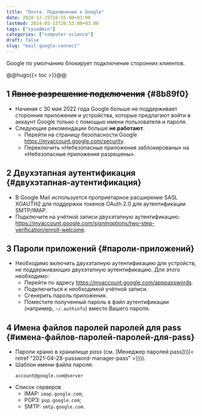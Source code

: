 ```yaml
---
title: "Почта. Подключение к Google"
date: 2020-12-25T16:55:00+03:00
lastmod: 2024-05-15T20:53:00+03:00
tags: ["sysadmin"]
categories: ["computer-science"]
draft: false
slug: "mail-google-connect"
---
```


Google по умолчанию блокирует подключение сторонних клиентов.

<!--more-->

@@hugo{{&lt; toc &gt;}}@@


## <span class="section-num">1</span> ~~Явное разрешение подключения~~ {#8b89f0}

-   Начиная с 30 мая 2022 года Google больше не поддерживает сторонние приложения и устройства, которые предлагают войти в аккаунт Google только с помощью имени пользователя и пароля.
-   Следующие рекомендации больше **не работают**.
    -   Перейти на страницу безопасности Google <https://myaccount.google.com/security>.
    -   Переключить «Небезопасные приложения заблокированы» на «Небезопасные приложения разрешены».


## <span class="section-num">2</span> Двухэтапная аутентификация {#двухэтапная-аутентификация}

-   В Google Mail используется проприетарное расширение SASL XOAUTH2 для поддержки токенов OAuth 2.0 для аутентификации SMTP/IMAP.
-   Подключите на учётной записи двухэтапную аутентификацию: <https://myaccount.google.com/signinoptions/two-step-verification/enroll-welcome>.


## <span class="section-num">3</span> Пароли приложений {#пароли-приложений}

-   Необходимо включить двухэтапную аутентификацию для устройств, не поддерживающих двухэтапную аутентификацию. Для этого необходимо:
    -   Перейти по адресу <https://myaccount.google.com/apppasswords>.
    -   Подключиться к необходимой учётной записи.
    -   Сгенерить пароль приложения.
    -   Поместите полученный пароль в файл аутентификации (например, `~/.authinfo`) вместо Вашего пароля.


## <span class="section-num">4</span> Имена файлов паролей паролей для pass {#имена-файлов-паролей-паролей-для-pass}

-   Пароли храню в хранилище _pass_ (см. [Менеджер паролей pass]({{< relref "2021-04-28-password-manager-pass" >}})).
-   Шаблон имени файла пароля:
    ```shell
    account@google.com@server
    ```
-   Список серверов
    -   IMAP: `imap.google.com`;
    -   POP3: `pop.google.com`;
    -   SMTP: `smtp.google.com`.

